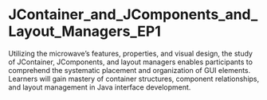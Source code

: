 # JContainer_and_JComponents_and_Layout_Managers_EP1
Utilizing the microwave’s features, properties, and visual design, the study of JContainer, JComponents, and layout managers enables participants to comprehend the systematic placement and organization of GUI elements. Learners will gain mastery of container structures, component relationships, and layout management in Java interface development.
